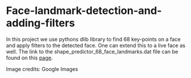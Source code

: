 # Face-landmark-detection-and-adding-filters
In this project we use pythons dlib library to find 68 key-points on a face and apply filters to the detected face. One can extend this to a live face as well. 
The link to the shape_predictor_68_face_landmarks.dat file can be found on this [page](https://towardsdatascience.com/facial-mapping-landmarks-with-dlib-python-160abcf7d672).

Image credits: Google Images
